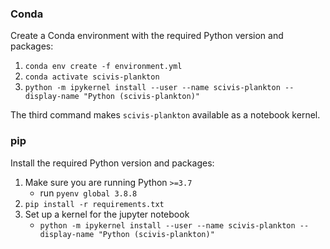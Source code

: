 ### Conda

Create a Conda environment with the required Python version and packages:

1. `conda env create -f environment.yml`
2. `conda activate scivis-plankton`
3. `python -m ipykernel install --user --name scivis-plankton --display-name "Python (scivis-plankton)"`

The third command makes `scivis-plankton` available as a notebook kernel.

### pip

Install the required Python version and packages:

1. Make sure you are running Python `>=3.7`
    - run `pyenv global 3.8.8`
2. `pip install -r requirements.txt`
3. Set up a kernel for the jupyter notebook
    - `python -m ipykernel install --user --name scivis-plankton --display-name "Python (scivis-plankton)"`

